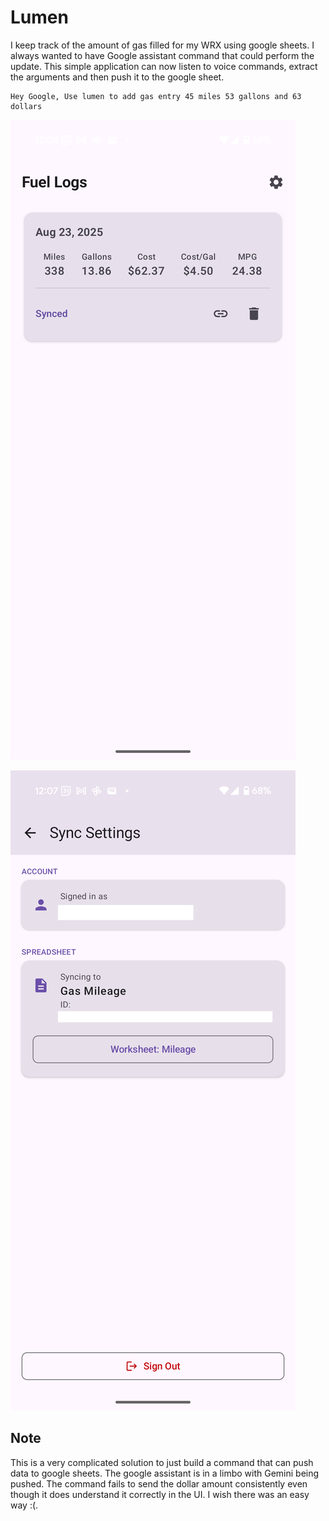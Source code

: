 # Lumen

I keep track of the amount of gas filled for my WRX using google sheets. I always wanted to have Google assistant command that could perform the update. This simple application can now listen to voice commands, extract
the arguments and then push it to the google sheet.

```
Hey Google, Use lumen to add gas entry 45 miles 53 gallons and 63 dollars
```

![Fuel Logs](./docs/fuel.png)

![Settings](./docs/settings.png)

## Note
This is a very complicated solution to just build a command that can push data to google sheets. The google assistant is in a limbo with Gemini being pushed. The command fails to send the dollar amount consistently even 
though it does understand it correctly in the UI. I wish there was an easy way :(.
